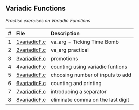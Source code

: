 ## Variadic Functions
*Practise exercises on Variadic Functions*

|#|File|Description|
|:---|:--|:----|
|1|[1variadicF.c](./1variadicF.c)|va_arg - Ticking Time Bomb|
|2|[2variadicF.c](./2variadicF.c)|va_arg practical|
|3|[3variadicF.c](./3variadicF.c)|promotions|
|4|[4variadicF.c](./4variadicF.c)|counting using variadic funtions|
|5|[5variadicF.c](./5variadicF.c)|choosing number of inputs to add|
|6|[6variadicF.c](./6variadicF.c)|counting and printing |
|7|[7variadicF.c](./7variadicF.c)|introducing a separator|
|8|[8variadicF.c](./8variadicF.c)|eliminate comma on the last digit|
